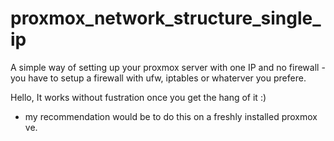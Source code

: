 # proxmox_network_structure_single_ip
A simple way of setting up your proxmox server with one IP and no firewall - you have to setup a firewall with ufw, iptables or whaterver you prefere.

Hello, It works without fustration once you get the hang of it :)

- my recommendation would be to do this on a freshly installed proxmox ve.
